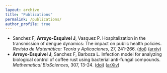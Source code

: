 ```yaml
---
layout: archive
title: "Publications"
permalink: /publications/
author_profile: true
---
```


<ul>
<li>Sanchez F, <b>Arroyo-Esquivel J</b>, Vasquez P. Hospitalization in the transmission of dengue dynamics: The impact on public health policies. <i>Revista de Matemática: Teoría y Aplicaciones</i>, 27, 241-266. 
(<a href="https://doi.org/10.15517/rmta.v27i1.39977">doi</a>) (<a href="https://arxiv.org/abs/1908.02913">arxiv</a>)</li>
<li><b>Arroyo-Esquivel J</b>, Sanchez F, Barboza L. Infection model for analyzing biological control of coffee rust using bacterial anti-fungal compounds. <i>Mathematical BioSciences</i>, 307, 13-24. 
(<a href="https://doi.org/10.1016/j.mbs.2018.10.009">doi</a>) (<a href="https://arxiv.org/abs/1712.08958">arXiv</a>)</li>
</ul>